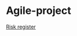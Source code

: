 # Agile-project
[Risk register](https://1drv.ms/b/c/4a794f30e09fbaeb/ETep0ZlKWCRGsXc8uzGR4IgB426b1_Coi4NSZCOrLTMvQw?e=7nFkvw)
